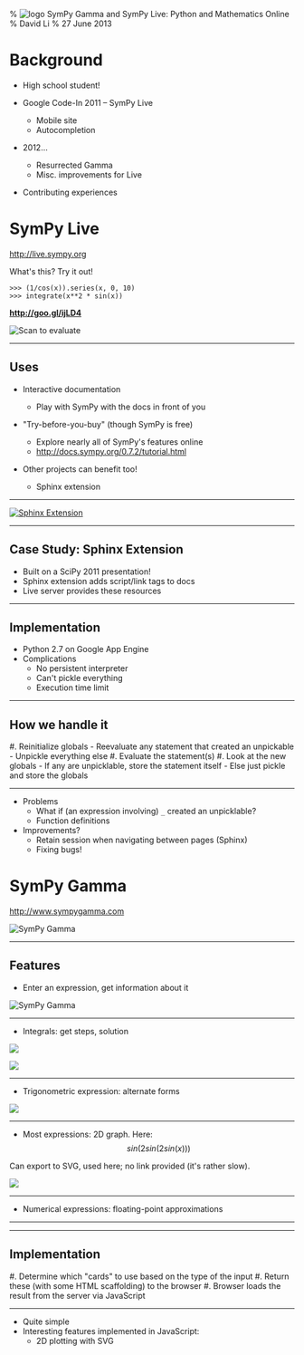 % ![logo](images/logo.png) SymPy Gamma and SymPy Live: Python and Mathematics Online
% David Li
% 27 June 2013

# Background

- High school student!
- Google Code-In 2011 – SymPy Live
    - Mobile site
    - Autocompletion

- 2012…
    - Resurrected Gamma
    - Misc. improvements for Live

- Contributing experiences

# SymPy Live

http://live.sympy.org

What's this? Try it out!

    >>> (1/cos(x)).series(x, 0, 10)
    >>> integrate(x**2 * sin(x))

__http://goo.gl/ijLD4__

<!-- TODO: seems to hang Live site when visited from mobile -->
![Scan to evaluate](images/live_example_qr.png)

---

## Uses

- Interactive documentation
    - Play with SymPy with the docs in front of you
- "Try-before-you-buy" (though SymPy is free)
    - Explore nearly all of SymPy's features online
    - http://docs.sympy.org/0.7.2/tutorial.html

- Other projects can benefit too!
    - Sphinx extension

---

[![Sphinx Extension](images/sphinx.png)](http://live.sympy.org)

---

## Case Study: Sphinx Extension

- Built on a SciPy 2011 presentation!
- Sphinx extension adds script/link tags to docs
- Live server provides these resources

---

## Implementation

- Python 2.7 on Google App Engine
- Complications
    - No persistent interpreter
    - Can't pickle everything
    - Execution time limit

---

## How we handle it

#. Reinitialize globals
    - Reevaluate any statement that created an unpickable
    - Unpickle everything else
#. Evaluate the statement(s)
#. Look at the new globals
    - If any are unpicklable, store the statement itself
    - Else just pickle and store the globals

---

- Problems
    - What if (an expression involving) `_` created an unpicklable?
    - Function definitions
- Improvements?
    - Retain session when navigating between pages (Sphinx)
    - Fixing bugs!

# SymPy Gamma

http://www.sympygamma.com

![SymPy Gamma](images/gamma.png)

---

## Features

- Enter an expression, get information about it

![SymPy Gamma](images/gamma_example.png)

---

- Integrals: get steps, solution

<div class="horizontal">

[![](images/qr_gamma_integral.png)](http://www.sympygamma.com/input/?i=integrate%28exp%28x%29%2F%281+%2B+exp%282x%29%29%29)

![](images/example_gamma_integral.png)

</div>

---

- Trigonometric expression: alternate forms

[![](images/qr_gamma_trig.png)](http://www.sympygamma.com/input/?i=sin%282x%29+%2F+%281+-+cos%5E2%282x%29%29)

---

- Most expressions: 2D graph. Here: $$ sin(2 sin(2 sin(x))) $$

Can export to SVG, used here; no link provided (it's rather slow).

<img src="images/example_gamma_graph.svg" id="gamma-graph" />

---

- Numerical expressions: floating-point approximations

---

<!--

Demonstrate:

- Various result types
    - (put inputs here)
- Graphing (zoom, pan, export, resize)

-->

---

## Implementation

#. Determine which "cards" to use based on the type of the input
#. Return these (with some HTML scaffolding) to the browser
#. Browser loads the result from the server via JavaScript

---

- Quite simple
- Interesting features implemented in JavaScript:
    - 2D plotting with SVG
